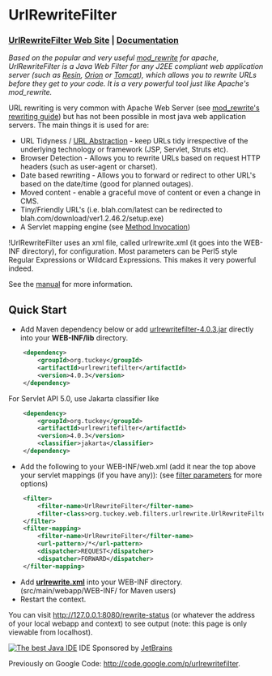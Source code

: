 
# UrlRewriteFilter

### [UrlRewriteFilter Web Site](http://www.tuckey.org/urlrewrite/) | [Documentation](https://tuckey.org/urlrewrite/manual/4.0/index.html)


*Based on the popular and very useful [mod_rewrite](http://httpd.apache.org/docs-2.0/mod/mod_rewrite.html) for apache, UrlRewriteFilter is a Java Web Filter for any J2EE compliant web application server (such as [Resin](http://caucho.com), [Orion](http://www.orionserver.com/) or [Tomcat](http://tomcat.apache.org/)), which allows you to rewrite URLs before they get to your code. It is a very powerful tool just like Apache's mod_rewrite.*

URL rewriting is very common with Apache Web Server (see [mod_rewrite's rewriting guide](http://httpd.apache.org/docs-2.0/misc/rewriteguide.html)) but has not been possible in most java web application servers. The main things it is used for are:

  * URL Tidyness / [URL Abstraction](https://tuckey.org/urlrewrite/manual/4.0/guide.html#urlabs) - keep URLs tidy irrespective of the underlying technology or framework (JSP, Servlet, Struts etc).
  * Browser Detection - Allows you to rewrite URLs based on request HTTP headers (such as user-agent or charset).
  * Date based rewriting - Allows you to forward or redirect to other URL's based on the date/time (good for planned outages).
  * Moved content - enable a graceful move of content or even a change in CMS.
  * Tiny/Friendly URL's (i.e. blah.com/latest can be redirected to blah.com/download/ver1.2.46.2/setup.exe)
  * A Servlet mapping engine (see [Method Invocation](https://tuckey.org/urlrewrite/manual/4.0/guide.html#method))


!UrlRewriteFilter uses an xml file, called urlrewrite.xml (it goes into the WEB-INF directory), for configuration.  Most parameters can be Perl5 style Regular Expressions or Wildcard Expressions. This makes it very powerful indeed.

See the [manual](https://tuckey.org/urlrewrite/manual/4.0/index.html) for more information.


## Quick Start

  * Add Maven dependency below or add <a href="http://central.maven.org/maven2/org/tuckey/urlrewritefilter/4.0.3/urlrewritefilter-4.0.3.jar">urlrewritefilter-4.0.3.jar</a> directly into your <b>WEB-INF/lib</b> directory.
```xml
    <dependency>
        <groupId>org.tuckey</groupId>
        <artifactId>urlrewritefilter</artifactId>
        <version>4.0.3</version>
    </dependency>
```

For Servlet API 5.0, use Jakarta classifier like
```xml
    <dependency>
        <groupId>org.tuckey</groupId>
        <artifactId>urlrewritefilter</artifactId>
        <version>4.0.3</version>
        <classifier>jakarta</classifier>
    </dependency>
```
  * Add the following to your WEB-INF/web.xml (add it near the top above your servlet mappings (if you have any)): (see <a href="https://tuckey.org/urlrewrite/manual/4.0/index.html#filterparams">filter parameters</a> for more options)
```xml
    <filter>
        <filter-name>UrlRewriteFilter</filter-name>
        <filter-class>org.tuckey.web.filters.urlrewrite.UrlRewriteFilter</filter-class>
    </filter>
    <filter-mapping>
        <filter-name>UrlRewriteFilter</filter-name>
        <url-pattern>/*</url-pattern>
        <dispatcher>REQUEST</dispatcher>
        <dispatcher>FORWARD</dispatcher>
    </filter-mapping>
```
  * Add <b><a href="https://tuckey.org/urlrewrite/manual/4.0/urlrewrite.xml">urlrewrite.xml</a></b> into your WEB-INF directory. (src/main/webapp/WEB-INF/ for Maven users)
  * Restart the context.

You can visit http://127.0.0.1:8080/rewrite-status (or whatever the address of your local webapp and context) to see output (note: this page is only viewable from localhost).

<a href="http://www.jetbrains.com/idea/"><img src="http://www.jetbrains.com/img/logo_bw.gif" alt="The best Java IDE" border="0"/></a> IDE Sponsored by [JetBrains](http://www.jetbrains.com/)

Previously on Google Code: http://code.google.com/p/urlrewritefilter.
